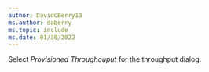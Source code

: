 ```yaml
---
author: DavidCBerry13
ms.author: daberry
ms.topic: include
ms.date: 01/30/2022
---
```

Select *Provisioned Throughouput* for the throughput dialog.